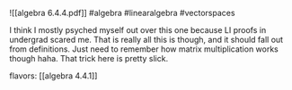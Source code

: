 ![[algebra 6.4.4.pdf]] #algebra #linearalgebra #vectorspaces

I think I mostly psyched myself out over this one because LI proofs in undergrad scared me. That is really all this is though, and it should fall out from definitions. Just need to remember how matrix multiplication works though haha. That trick here is pretty slick.

flavors: [[algebra 4.4.1]]